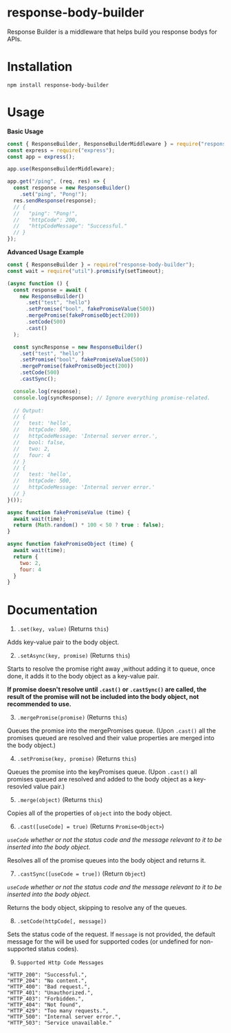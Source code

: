 # response-body-builder
Response Builder is a middleware that helps build you response bodys for APIs.

# Installation
```
npm install response-body-builder
```

# Usage
**Basic Usage**
```js
const { ResponseBuilder, ResponseBuilderMiddleware } = require("response-body-builder");
const express = require("express");
const app = express();

app.use(ResponseBuilderMiddleware);

app.get("/ping", (req, res) => {
  const response = new ResponseBuilder()
    .set("ping", "Pong!");
  res.sendResponse(response);
  // {
  //   "ping": "Pong!",
  //   "httpCode": 200,
  //   "httpCodeMessage": "Successful."
  // }
});
```
**Advanced Usage Example**
```js
const { ResponseBuilder } = require("response-body-builder");
const wait = require("util").promisify(setTimeout);

(async function () {
  const response = await (
    new ResponseBuilder()
      .set("test", "hello")
      .setPromise("bool", fakePromiseValue(500))
      .mergePromise(fakePromiseObject(200))
      .setCode(500)
      .cast()
  );

  const syncResponse = new ResponseBuilder()
    .set("test", "hello")
    .setPromise("bool", fakePromiseValue(500))
    .mergePromise(fakePromiseObject(200))
    .setCode(500)
    .castSync();

  console.log(response);
  console.log(syncResponse); // Ignore everything promise-related.
  
  // Output:
  // {
  //   test: 'hello',
  //   httpCode: 500,
  //   httpCodeMessage: 'Internal server error.',
  //   bool: false,
  //   two: 2,
  //   four: 4
  // }
  // {
  //   test: 'hello',
  //   httpCode: 500,
  //   httpCodeMessage: 'Internal server error.'
  // }
}());

async function fakePromiseValue (time) {
  await wait(time);
  return (Math.random() * 100 < 50 ? true : false);
}

async function fakePromiseObject (time) {
  await wait(time);
  return {
    two: 2,
    four: 4
  }
}
```

# Documentation
1) `.set(key, value)` (Returns `this`)

Adds key-value pair to the body object.

2) `.setAsync(key, promise)` (Returns `this`)

Starts to resolve the promise right away ,without adding it to queue, once done, it adds it to the body object as a key-value pair.

**If promise doesn't resolve until `.cast()` or `.castSync()` are called, the result of the promise will not be included into the body object, not recommended to use.** 

3) `.mergePromise(promise)` (Returns `this`)

Queues the promise into the mergePromises queue. (Upon `.cast()` all the promises queued are resolved and their value properties are merged into the body object.)

4) `.setPromise(key, promise)` (Returns `this`)

Queues the promise into the keyPromises queue. (Upon `.cast()` all promises queued are resolved and added to the body object as a key-resovled value pair.)

5) `.merge(object)` (Returns `this`)

Copies all of the properties of `object` into the body object.

6) `.cast([useCode] = true)` (Returns `Promise<Object>`)

*`useCode` whether or not the status code and the message relevant to it to be inserted into the body object.*

Resolves all of the promise queues into the body object and returns it.

7) `.castSync([useCode = true])` (Return `Object`)

*`useCode` whether or not the status code and the message relevant to it to be inserted into the body object.*

Returns the body object, skipping to resolve any of the queues.

8) `.setCode(httpCode[, message])`

Sets the status code of the request. If `message` is not provided, the default message for the will be used for supported codes (or undefined for non-supported status codes).

9) `Supported Http Code Messages`
```
"HTTP_200": "Successful.",
"HTTP_204": "No content.",
"HTTP_400": "Bad request.",
"HTTP_401": "Unauthorized.",
"HTTP_403": "Forbidden.",
"HTTP_404": "Not found",
"HTTP_429": "Too many requests.",
"HTTP_500": "Internal server error.",
"HTTP_503": "Service unavailable."
```
